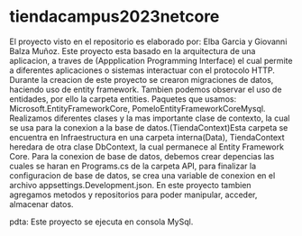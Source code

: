 # tiendacampus2023netcore
El proyecto visto en el repositorio es elaborado por: Elba Garcia y Giovanni Balza Muñoz.
Este proyecto esta basado en la arquitectura de una aplicacion, a traves de (Appplication Programming Interface) el cual permite a diferentes aplicaciones o sistemas interactuar con el protocolo HTTP.
Durante la creacion de este proyecto se crearon migraciones de datos, haciendo uso de entity framework.
Tambien podemos observar el uso de entidades, por ello la carpeta entities.
Paquetes que usamos: Microsoft.EntityFrameworkCore, PomeloEntityFrameworkCoreMysql.
Realizamos diferentes clases y la mas importante clase de contexto, la cual se usa para la conexion a la base de datos.(TiendaContext)Esta carpeta se
encuentra en Infraestructura en una carpeta interna(Data), TiendaContext heredara de otra clase DbContext, la cual permanece al Entity Framework Core.
Para la conexion de base de datos, debemos crear depencias las cuales se haran en Programs.cs de la carpeta API, para finalizar la configuracion de base de datos, se crea una variable de conexion
en el archivo appsettings.Development.json.
En este proyecto tambien agregamos metodos y repositorios para poder manipular, acceder, almacenar datos.

pdta: Este proyecto se ejecuta en consola MySql.
